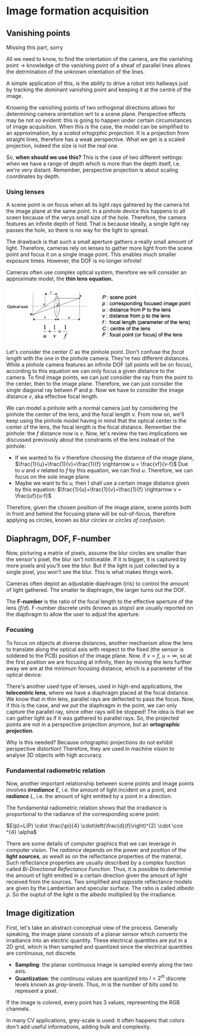 # Image formation acquisition

## Vanishing points

Missing this part, sorry

All we need to know, to find the orientation of the camera, are the vanishing point -> knowledge of the vanishing point of a sheaf of parallel lines allows the detrmination of the unknown orientation of the lines.

A simple application of this, is the ability to drive a robot into hallways just by tracking the dominant vanishing point and keeping it at the centre of the image.

Knowing the vanishing points of two orthogonal directions allows for determining camera orientation wrt to a scene plane. Perspective effects may be not so evident: this is going to happen under certain circumstances of image acquisition. When this is the case, the model can be simplified to an approximation, by a *scaled ortogrphic projection*. It is a projection from straight lines, therefore has a weak perspective. What we get is a scaled projection, indeed the size is not the real one.

So, **when should we use this?** This is the case of two different settings: when we have a range of depth which is more than the depth itself, i.e. we're very distant. Remember, perspective projection is about scaling coordinates by depth. 

### Using lenses

A scene point is on focus when all its light rays gahtered by the camera hit the image plane at the same point. In a pinhole device this happens to all sceen because of the verys small size of the hole. Therefore, the camera features an infinite depth of field. That is because ideally, a single light ray passes the hole, so there is no way for the light to spread.

The drawback is that such a small aperture gathers a really small amount of light. Therefore, cameras rely on lenses to gather more light from the scene point and focus it on a single image point. This enables much smaller exposure times. However, the DOF is no longer infinite!

Cameras often use complex optical system, therefore we will consider an approximate model, the **thin lens equation.**

### ![Screenshot 2020-10-01 at 12.12.04](./res/thin-lens.png)

Let's consider the center $C$ as the pinhole point. Don't confuse the *focal length* with the one in the pinhole camera. They're two different distances. While a pinhole camera features an infinite DOF (all points will be on focus), according to this equation we can only focus a given distance to the camera. To find image points, we can just consider the ray from the point to the center, then to the image plane. Therefore, we can just consider the single diagonal ray betwen $P$ and $p$. Now we have to consider the image distance $v$, aka effective focal length. 

We can model a pinhole with a normal camera just by considering the pinhole the center of the lens, and the focal length $v$. From now on, we'll keep using the pinhole model having in mind that the optical center is the center of the lens, the focal length is the focal distance. Remember the pinhole: the $f$ distance now is $v$. Now, let's review the two implications we discussed previously about the constraints of the lens instead of the pinhole:

- If we wanted to fix $v$ therefore choosing the distance of the image plane, $\frac{1}{u}+\frac{1}{v}=\frac{1}{f} \rightarrow u = \frac{vf}{v-f}$ Due to $u$ and $v$ related to $f$ by this equation, we can find $u$. Therefore, we can focus on the sole image plane.
- Maybe we want to fix $u$, then I shall use a certain image distance given by this equation: $\frac{1}{u}+\frac{1}{v}=\frac{1}{f} \rightarrow v = \frac{uf}{u-f}$

Therefore, given the chosen position of the image plane, scene points both in front and behind the focusing plane will be out-of-focus, therefore applying as circles, known as *blur circles* or *circles of confusion*.

## Diaphragm, DOF, F-number

Now, picturing a matrix of pixels, assume the blur circles are smaller than the sensor's pixel, the blur isn't noticeable. If it is bigger, it is captured by more pixels and you'll see the blur. But if the light is just collected by a single pixel, you won't see the blur. This is what makes things work. 

Cameras often deplot an adjustable diaphragm (iris) to control the amount of light gathered. The smaller te diaphragm, the larger turns out the DOF. 

The **F-number** is the ratio of the focal length to the effective aperture of the lens ($f/d$). F-number discrete units (known as *stops*) are usually reported on the diaphragm to allow the user to adjust the aperture. 

### Focusing

To focus on objects at diverse distances, another mechanism allow the lens to translate along the optical axis with respect to the fixed (the sensor is soldered to the PCB) position of the image plane. Now, if $v=f$, $u=\infty$, so at the first position we are focusing at infinity, then by moving the lens further away we are at the minimum focusing distance, which is a parameter of the optical device. 

There's another used type of lenses, used in high-end applications, the **telecentric lens**, where we have a diaphragm placed at the focal distance. We know that in thin lens, parallel rays are deflected to pass the focus. Now, if this is the case, and we put the diaphragm in the point, we can only capture the parallel ray, since other rays will be stopped! The idea is that we can gather light as if it was gathered to parallel rays. So, the projected points are not in a perspective projection anymore, but an **ortographic projection**. 

Why is this needed? Because ortographic projections do not exhibit perspective distortion! Therefore, they are used in machine vision to analyse 3D objects with high accuracy. 

### Fundamental radiometric relation

Now, another important relationship between scene points and image points involves ***irradiance*** $E$, i.e. the amount of light incident on a point, and ***radiance*** $L$, i.e. the amount of light emitted by a point in a direction.

The fundamental radiometric relation shows that the irradiance is proportional to the radiance of the corresponding scene point:

$E(p)=L(P) \cdot \frac{\pi}{4} \cdot\left(\frac{d}{f}\right)^{2} \cdot \cos ^{4} \alpha$

There are some details of computer graphics that we can leverage in computer vision. The *radiance* depends on the power and position of the **light sources**, as wewll as on the reflectance properties of the material. Such reflectance properties are usually described by a complex function called *Bi-Directional Reflectance Function*. Thus, it is possible to determine the amount of light emitted in a certain direction given the amount of light received from the sources. Two simplified and opposite reflectance models are given by the Lambertian and specular surface. The ratio is called *albedo* $\rho$. So the ouptut of the light is the albedo multiplied by the irradiance. 

## Image digitization

First, let's take an abstract-conceptual view of the process. Generally speaking, the image plane consists of a planar sensor which converts the irradiance into an electric quantity. These electrical quantities are put in a 2D grid, which is then sampled and quantized since the electrical quantities are continuous, not discrete. 

- **Sampling**: the planar continuous image is sampled evenly along the two axis.
- **Quantization**: the continuou values are quantized into $l=2^m$ discrete levels known as *gray-levels*. Thus, $m$ is the number of bits used to represent a pixel. 

If the image is colored, every point has 3 values, representing the RGB channels. 

In many CV applications, grey-scale is used: it often happens that colors don't add useful informations, adding bulk and complexity.































